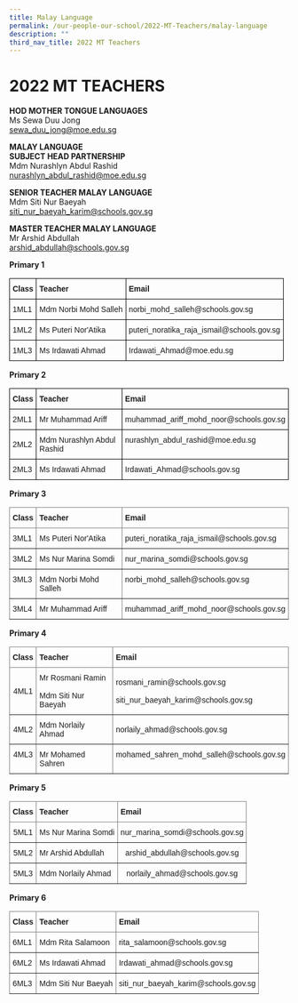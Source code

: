 ```yaml
---
title: Malay Language
permalink: /our-people-our-school/2022-MT-Teachers/malay-language
description: ""
third_nav_title: 2022 MT Teachers
---
```

# 2022 MT TEACHERS  

**HOD MOTHER TONGUE LANGUAGES**<br>
Ms Sewa Duu Jong<br>
sewa_duu_jong@moe.edu.sg


**MALAY LANGUAGE**<br>
**SUBJECT HEAD PARTNERSHIP**<br>
Mdm Nurashlyn Abdul Rashid<br>
nurashlyn_abdul_rashid@moe.edu.sg

**SENIOR TEACHER MALAY LANGUAGE**<br>
Mdm Siti Nur Baeyah <br>
siti_nur_baeyah_karim@schools.gov.sg

**MASTER TEACHER MALAY LANGUAGE**<br>
Mr Arshid Abdullah<br>
arshid_abdullah@schools.gov.sg

**Primary 1**

<style type="text/css">
.tg  {border-collapse:collapse;border-spacing:0;}
.tg td{border-color:black;border-style:solid;border-width:1px;font-family:Arial, sans-serif;font-size:14px;
  overflow:hidden;padding:10px 5px;word-break:normal;}
.tg th{border-color:black;border-style:solid;border-width:1px;font-family:Arial, sans-serif;font-size:14px;
  font-weight:normal;overflow:hidden;padding:10px 5px;word-break:normal;}
.tg .tg-cly1{text-align:left;vertical-align:middle}
.tg .tg-1wig{font-weight:bold;text-align:left;vertical-align:top}
.tg .tg-yla0{font-weight:bold;text-align:left;vertical-align:middle}
</style>
<table class="tg">
<thead>
  <tr>
    <th class="tg-yla0">Class</th>
    <th class="tg-yla0">Teacher</th>
    <th class="tg-1wig">Email</th>
  </tr>
</thead>
<tbody>
  <tr>
    <td class="tg-cly1"><span style="color:inherit;background-color:transparent">1ML1</span></td>
    <td class="tg-cly1"><span style="color:inherit;background-color:transparent">Mdm Norbi Mohd Salleh</span><br></td>
    <td class="tg-cly1"><span style="color:inherit;background-color:transparent">norbi_mohd_salleh@schools.gov.sg</span><br></td>
  </tr>
  <tr>
    <td class="tg-cly1"><span style="color:inherit;background-color:transparent">1ML2</span></td>
    <td class="tg-cly1"><span style="color:inherit;background-color:transparent">Ms Puteri Nor'Atika </span><br></td>
    <td class="tg-cly1"><span style="color:inherit;background-color:transparent">puteri_noratika_raja_ismail@schools.gov.sg</span><br></td>
  </tr>
  <tr>
    <td class="tg-cly1"><span style="color:inherit;background-color:transparent">1ML3 </span></td>
    <td class="tg-cly1"><span style="color:inherit;background-color:transparent">Ms Irdawati Ahmad</span></td>
    <td class="tg-cly1"><span style="color:inherit;background-color:transparent">Irdawati_Ahmad@moe.edu.sg       </span></td>
  </tr>
</tbody>
</table>

**Primary 2**
<style type="text/css">
.tg  {border-collapse:collapse;border-spacing:0;}
.tg td{border-color:black;border-style:solid;border-width:1px;font-family:Arial, sans-serif;font-size:14px;
  overflow:hidden;padding:10px 5px;word-break:normal;}
.tg th{border-color:black;border-style:solid;border-width:1px;font-family:Arial, sans-serif;font-size:14px;
  font-weight:normal;overflow:hidden;padding:10px 5px;word-break:normal;}
.tg .tg-cly1{text-align:left;vertical-align:middle}
.tg .tg-1wig{font-weight:bold;text-align:left;vertical-align:top}
.tg .tg-yla0{font-weight:bold;text-align:left;vertical-align:middle}
</style>
<table class="tg">
<thead>
  <tr>
    <th class="tg-yla0">Class</th>
    <th class="tg-yla0">Teacher</th>
    <th class="tg-1wig">Email</th>
  </tr>
</thead>
<tbody>
  <tr>
    <td class="tg-cly1"><span style="color:inherit;background-color:transparent">2ML1           </span></td>
    <td class="tg-cly1"><span style="color:inherit;background-color:transparent">Mr Muhammad Ariff</span><br></td>
    <td class="tg-cly1"><span style="color:inherit;background-color:transparent">muhammad_ariff_mohd_noor@schools.gov.sg</span><br></td>
  </tr>
  <tr>
    <td class="tg-cly1"><span style="color:inherit;background-color:transparent">2ML2</span></td>
    <td class="tg-cly1"><span style="color:inherit;background-color:transparent">Mdm Nurashlyn Abdul Rashid</span><br></td>
    <td class="tg-cly1"><span style="color:inherit;background-color:transparent"> nurashlyn_abdul_rashid@moe.edu.sg </span><br><span style="color:inherit;background-color:transparent"> </span><br></td>
  </tr>
  <tr>
    <td class="tg-cly1"><span style="color:inherit;background-color:transparent">2ML3 </span></td>
    <td class="tg-cly1"><span style="color:inherit;background-color:transparent">Ms Irdawati Ahmad  </span><br></td>
    <td class="tg-cly1"><span style="color:inherit;background-color:transparent"> Irdawati_Ahmad@schools.gov.sg</span></td>
  </tr>
</tbody>
</table>

**Primary 3**
<style type="text/css">
.tg  {border-collapse:collapse;border-spacing:0;}
.tg td{border-color:black;border-style:solid;border-width:1px;font-family:Arial, sans-serif;font-size:14px;
  overflow:hidden;padding:10px 5px;word-break:normal;}
.tg th{border-color:black;border-style:solid;border-width:1px;font-family:Arial, sans-serif;font-size:14px;
  font-weight:normal;overflow:hidden;padding:10px 5px;word-break:normal;}
.tg .tg-lboi{border-color:inherit;text-align:left;vertical-align:middle}
.tg .tg-g7sd{border-color:inherit;font-weight:bold;text-align:left;vertical-align:middle}
.tg .tg-fymr{border-color:inherit;font-weight:bold;text-align:left;vertical-align:top}
.tg .tg-0pky{border-color:inherit;text-align:left;vertical-align:top}
</style>
<table class="tg">
<thead>
  <tr>
    <th class="tg-g7sd">Class</th>
    <th class="tg-g7sd">Teacher</th>
    <th class="tg-fymr">Email</th>
  </tr>
</thead>
<tbody>
  <tr>
    <td class="tg-lboi"><span style="color:inherit;background-color:transparent">3ML1</span></td>
    <td class="tg-lboi"><span style="color:inherit;background-color:transparent">Ms Puteri Nor'Atika </span><br></td>
    <td class="tg-lboi"><span style="color:inherit;background-color:transparent">puteri_noratika_raja_ismail@schools.gov.sg</span><br></td>
  </tr>
  <tr>
    <td class="tg-lboi"><span style="color:inherit;background-color:transparent">3ML2</span></td>
    <td class="tg-lboi"><span style="color:inherit;background-color:transparent">Ms Nur Marina Somdi </span><br></td>
    <td class="tg-lboi"><span style="color:inherit;background-color:transparent">nur_marina_somdi@schools.gov.sg</span><br></td>
  </tr>
  <tr>
    <td class="tg-0pky"><span style="color:inherit;background-color:transparent">3ML3 </span></td>
    <td class="tg-0pky"><span style="color:inherit;background-color:transparent">Mdm Norbi Mohd Salleh </span><br></td>
    <td class="tg-0pky"><span style="color:inherit;background-color:transparent">norbi_mohd_salleh@schools.gov.sg</span><br></td>
  </tr>
  <tr>
    <td class="tg-0pky"><span style="color:inherit;background-color:transparent">3ML4</span></td>
    <td class="tg-0pky"><span style="color:inherit;background-color:transparent"> Mr Muhammad Ariff</span></td>
    <td class="tg-0pky"><span style="color:inherit;background-color:transparent">muhammad_ariff_mohd_noor@schools.gov.sg</span></td>
  </tr>
</tbody>
</table>

**Primary 4**
<style type="text/css">
.tg  {border-collapse:collapse;border-spacing:0;}
.tg td{border-color:black;border-style:solid;border-width:1px;font-family:Arial, sans-serif;font-size:14px;
  overflow:hidden;padding:10px 5px;word-break:normal;}
.tg th{border-color:black;border-style:solid;border-width:1px;font-family:Arial, sans-serif;font-size:14px;
  font-weight:normal;overflow:hidden;padding:10px 5px;word-break:normal;}
.tg .tg-lboi{border-color:inherit;text-align:left;vertical-align:middle}
.tg .tg-9wq8{border-color:inherit;text-align:center;vertical-align:middle}
.tg .tg-c3ow{border-color:inherit;text-align:center;vertical-align:top}
.tg .tg-g7sd{border-color:inherit;font-weight:bold;text-align:left;vertical-align:middle}
.tg .tg-fymr{border-color:inherit;font-weight:bold;text-align:left;vertical-align:top}
.tg .tg-0pky{border-color:inherit;text-align:left;vertical-align:top}
</style>
<table class="tg">
<thead>
  <tr>
    <th class="tg-g7sd">Class</th>
    <th class="tg-g7sd">Teacher</th>
    <th class="tg-fymr">Email</th>
  </tr>
</thead>
<tbody>
  <tr>
    <td class="tg-9wq8"><span style="color:inherit;background-color:transparent">4ML1</span></td>
    <td class="tg-lboi"><span style="color:inherit;background-color:transparent"> Mr Rosmani Ramin </span><br><br><span style="color:inherit;background-color:transparent"> Mdm Siti Nur Baeyah</span></td>
    <td class="tg-lboi"><span style="color:inherit;background-color:transparent">rosmani_ramin@schools.gov.sg</span><br><br><span style="color:inherit;background-color:transparent">siti_nur_baeyah_karim@schools.gov.sg </span><br></td>
  </tr>
  <tr>
    <td class="tg-9wq8"><span style="color:inherit;background-color:transparent"> 4ML2</span></td>
    <td class="tg-lboi"><span style="color:inherit;background-color:transparent"> Mdm Norlaily Ahmad</span><br></td>
    <td class="tg-lboi"><span style="color:inherit;background-color:transparent">norlaily_ahmad@schools.gov.sg</span><br></td>
  </tr>
  <tr>
    <td class="tg-c3ow"><span style="color:inherit;background-color:transparent"> 4ML3</span></td>
    <td class="tg-0pky"><span style="color:inherit;background-color:transparent"> Mr Mohamed Sahren </span><br></td>
    <td class="tg-0pky"><span style="color:inherit;background-color:transparent">mohamed_sahren_mohd_salleh@schools.gov.sg</span></td>
  </tr>
</tbody>
</table>

**Primary 5**
<style type="text/css">
.tg  {border-collapse:collapse;border-spacing:0;}
.tg td{border-color:black;border-style:solid;border-width:1px;font-family:Arial, sans-serif;font-size:14px;
  overflow:hidden;padding:10px 5px;word-break:normal;}
.tg th{border-color:black;border-style:solid;border-width:1px;font-family:Arial, sans-serif;font-size:14px;
  font-weight:normal;overflow:hidden;padding:10px 5px;word-break:normal;}
.tg .tg-lboi{border-color:inherit;text-align:left;vertical-align:middle}
.tg .tg-9wq8{border-color:inherit;text-align:center;vertical-align:middle}
.tg .tg-g7sd{border-color:inherit;font-weight:bold;text-align:left;vertical-align:middle}
.tg .tg-fymr{border-color:inherit;font-weight:bold;text-align:left;vertical-align:top}
</style>
<table class="tg">
<thead>
  <tr>
    <th class="tg-g7sd">Class</th>
    <th class="tg-g7sd">Teacher</th>
    <th class="tg-fymr">Email</th>
  </tr>
</thead>
<tbody>
  <tr>
    <td class="tg-9wq8"><span style="color:inherit;background-color:transparent">5ML1</span></td>
    <td class="tg-lboi"><span style="color:inherit;background-color:transparent">Ms Nur Marina Somdi </span><br></td>
    <td class="tg-9wq8"><span style="color:inherit;background-color:transparent">            nur_marina_somdi@schools.gov.sg</span><br></td>
  </tr>
  <tr>
    <td class="tg-9wq8"><span style="color:inherit;background-color:transparent">5ML2</span></td>
    <td class="tg-lboi"><span style="color:inherit;background-color:transparent">Mr Arshid Abdullah</span></td>
    <td class="tg-9wq8"><span style="color:inherit;background-color:transparent">             arshid_abdullah@schools.gov.sg</span><br></td>
  </tr>
  <tr>
    <td class="tg-9wq8"><span style="color:inherit;background-color:transparent">5ML3 </span><br></td>
    <td class="tg-lboi"><span style="color:inherit;background-color:transparent">Mdm Norlaily Ahmad  </span><br></td>
    <td class="tg-9wq8"><span style="color:inherit;background-color:transparent">            norlaily_ahmad@schools.gov.sg</span></td>
  </tr>
</tbody>
</table>

**Primary 6**
<style type="text/css">
.tg  {border-collapse:collapse;border-spacing:0;}
.tg td{border-color:black;border-style:solid;border-width:1px;font-family:Arial, sans-serif;font-size:14px;
  overflow:hidden;padding:10px 5px;word-break:normal;}
.tg th{border-color:black;border-style:solid;border-width:1px;font-family:Arial, sans-serif;font-size:14px;
  font-weight:normal;overflow:hidden;padding:10px 5px;word-break:normal;}
.tg .tg-lboi{border-color:inherit;text-align:left;vertical-align:middle}
.tg .tg-g7sd{border-color:inherit;font-weight:bold;text-align:left;vertical-align:middle}
.tg .tg-fymr{border-color:inherit;font-weight:bold;text-align:left;vertical-align:top}
</style>
<table class="tg">
<thead>
  <tr>
    <th class="tg-g7sd">Class</th>
    <th class="tg-g7sd">Teacher</th>
    <th class="tg-fymr">Email</th>
  </tr>
</thead>
<tbody>
  <tr>
    <td class="tg-lboi"><span style="color:inherit;background-color:transparent">6ML1</span></td>
    <td class="tg-lboi"><span style="color:inherit;background-color:transparent">Mdm Rita Salamoon   </span><br></td>
    <td class="tg-lboi"><span style="color:inherit;background-color:transparent">        rita_salamoon@schools.gov.sg</span></td>
  </tr>
  <tr>
    <td class="tg-lboi"><span style="color:inherit;background-color:transparent">6ML2</span></td>
    <td class="tg-lboi"><span style="color:inherit;background-color:transparent">Ms Irdawati Ahmad</span></td>
    <td class="tg-lboi"><span style="color:inherit;background-color:transparent">        Irdawati_ahmad@schools.gov.sg</span><br></td>
  </tr>
  <tr>
    <td class="tg-lboi"><span style="color:inherit;background-color:transparent">6ML3</span></td>
    <td class="tg-lboi"><span style="color:inherit;background-color:transparent">Mdm Siti Nur </span><span style="color:inherit">Baeyah </span><br></td>
    <td class="tg-lboi"><span style="color:inherit;background-color:transparent">        siti_nur_baeyah_karim@schools.gov.sg </span></td>
  </tr>
</tbody>
</table>